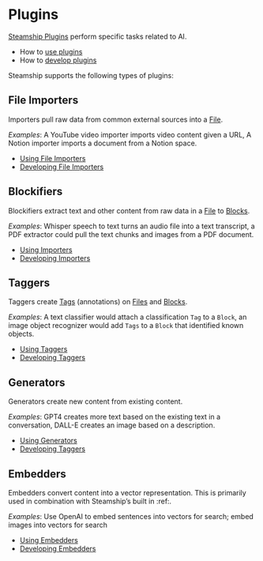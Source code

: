 <a id="plugins"></a>

# Plugins

[Steamship Plugins](https://www.steamship.com/plugins) perform specific tasks related to AI.

- How to [use plugins](/plugins/using/index.md#using-plugins)
- How to [develop plugins](/plugins/developing/index.md#developingpluginssec)

Steamship supports the following types of plugins:

## File Importers

Importers pull raw data from common external sources into a [File](/plugins/../data/files.md#files).

*Examples*: A YouTube video importer imports video content given a URL, A Notion importer imports a document from a Notion space.

- [Using File Importers](/plugins/using/importers/index.md#file-importers)
- [Developing File Importers](/plugins/developing/importers.md#developingfileimporters)

## Blockifiers

Blockifiers extract text and other content from raw data in a [File](/plugins/../data/files.md#files) to [Blocks](/plugins/../data/blocks.md#blocks).

*Examples*: Whisper speech to text turns an audio file into a text transcript, a PDF extractor could pull the text chunks and images from a PDF document.

- [Using Importers](/plugins/using/blockifiers/index.md#blockifiers)
- [Developing Importers](/plugins/developing/blockifiers.md#developingblockifierssec)

## Taggers

Taggers create [Tags](/plugins/../data/tags.md#tags) (annotations) on [Files](/plugins/../data/files.md#files) and [Blocks](/plugins/../data/blocks.md#blocks).

*Examples*: A text classifier would attach a classification `Tag` to a `Block`, an image object recognizer would add `Tags` to a `Block` that identified known objects.

- [Using Taggers](/plugins/using/taggers/index.md#taggers)
- [Developing Taggers](/plugins/developing/taggers.md#developingtaggers)

## Generators

Generators create new content from existing content.

*Examples*: GPT4 creates more text based on the existing text in a conversation, DALL-E creates an image based on a description.

- [Using Generators](/plugins/using/generators/index.md#generators)
- [Developing Taggers](/plugins/developing/generators.md#developinggenerators)

## Embedders

Embedders convert content into a vector representation. This is primarily used in combination with Steamship’s built in :ref:<Embedding Search Index>.

*Examples*: Use OpenAI to embed sentences into vectors for search; embed images into vectors for search

- [Using Embedders](/plugins/using/embedders/index.md#embedders)
- [Developing Embedders](/plugins/developing/embedders.md#developingembedders)
